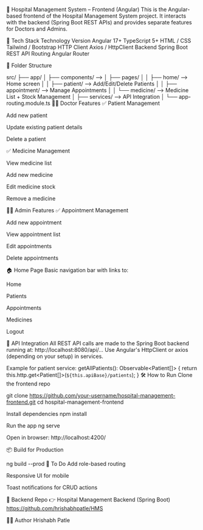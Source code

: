  🏥 Hospital Management System – Frontend (Angular)
This is the Angular-based frontend of the Hospital Management System project. It interacts with the backend (Spring Boot REST APIs) and provides separate features for Doctors and Admins.

 
  
🚀 Tech Stack
Technology	Version
Angular	17+
TypeScript	5+
HTML / CSS	Tailwind / Bootstrap
HTTP Client	Axios / HttpClient
Backend	Spring Boot REST API
Routing	Angular Router

📂 Folder Structure
 
src/
├── app/
│   ├── components/         --> 
│   ├── pages/
│   │   ├── home/           --> Home screen
│   │   ├── patient/        --> Add/Edit/Delete Patients
│   │   ├── appointment/    --> Manage Appointments
│   │   └── medicine/       --> Medicine List + Stock Management
│   ├── services/           --> API Integration
│   └── app-routing.module.ts
👩‍⚕️ Doctor Features
✅ Patient Management

Add new patient

Update existing patient details

Delete a patient

✅ Medicine Management

View medicine list

Add new medicine

Edit medicine stock

Remove a medicine

👨‍💼 Admin Features
✅ Appointment Management

Add new appointment

View appointment list

Edit appointments

Delete appointments

🏠 Home Page
Basic navigation bar with links to:

Home

Patients

Appointments

Medicines

Logout

🔧 API Integration
All REST API calls are made to the Spring Boot backend running at:
http://localhost:8080/api/...
Use Angular's HttpClient or axios (depending on your setup) in services.

Example for patient service:
getAllPatients(): Observable<Patient[]> {
  return this.http.get<Patient[]>(`${this.apiBase}/patients`);
}
🛠️ How to Run
Clone the frontend repo

git clone https://github.com/your-username/hospital-management-frontend.git
cd hospital-management-frontend

Install dependencies
npm install

Run the app
ng serve

Open in browser:
http://localhost:4200/
 
📦 Build for Production
 
ng build --prod
📌 To Do
 Add role-based routing

 Responsive UI for mobile

 Toast notifications for CRUD actions

🔗 Backend Repo
👉 Hospital Management Backend (Spring Boot) 
https://github.com/hrishabhpatle/HMS


🙋‍♂️ Author
Hrishabh Patle
 

